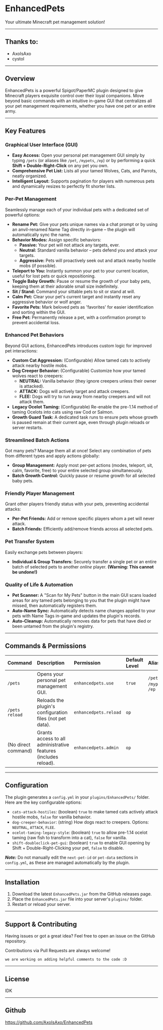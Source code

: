 # EnhancedPets

Your ultimate Minecraft pet management solution!

---

## Thanks to:

- AxoIsAxo
- cystol

---

## Overview

EnhancedPets is a powerful Spigot/PaperMC plugin designed to give Minecraft players exquisite control over their loyal companions. Move beyond basic commands with an intuitive in-game GUI that centralizes all your pet management requirements, whether you have one pet or an entire army.

---

## Key Features

### Graphical User Interface (GUI)

*   **Easy Access:** Open your personal pet management GUI simply by typing `/pets` (or aliases like `/pet`, `/mypets`, `/ep`) or by performing a quick **Shift + Double-Right-Click** on any pet you own.
*   **Comprehensive Pet List:** Lists all your tamed Wolves, Cats, and Parrots, neatly organized.
*   **Intelligent Layout:** Supports pagination for players with numerous pets and dynamically resizes to perfectly fit shorter lists.

### Per-Pet Management

Seamlessly manage each of your individual pets with a dedicated set of powerful options:

*   **Rename Pet:** Give your pets unique names via a chat prompt or by using an anvil-renamed Name Tag directly in-game – the plugin will automatically sync the name.
*   **Behavior Modes:** Assign specific behaviors:
    *   **Passive:** Your pet will not attack any targets, ever.
    *   **Neutral:** Standard vanilla behavior – pets defend you and attack your targets.
    *   **Aggressive:** Pets will proactively seek out and attack nearby hostile mobs (if possible).
*   **Teleport to You:** Instantly summon your pet to your current location, useful for lost pets or quick repositioning.
*   **Toggle Baby Growth:** Pause or resume the growth of your baby pets, keeping them at their adorable small size indefinitely.
*   **Sit / Stand:** Command your sittable pets to sit or stand at will.
*   **Calm Pet:** Clear your pet's current target and instantly reset any aggressive behavior or wolf anger.
*   **Favorite Pets:** Mark beloved pets as 'favorites' for easier identification and sorting within the GUI.
*   **Free Pet:** Permanently release a pet, with a confirmation prompt to prevent accidental loss.

### Enhanced Pet Behaviors

Beyond GUI actions, EnhancedPets introduces custom logic for improved pet interactions:

*   **Custom Cat Aggression:** (Configurable) Allow tamed cats to actively attack nearby hostile mobs.
*   **Dog Creeper Behavior:** (Configurable) Customize how your tamed wolves react to creepers:
    *   **NEUTRAL:** Vanilla behavior (they ignore creepers unless their owner is attacked).
    *   **ATTACK:** Dogs will actively target and attack creepers.
    *   **FLEE:** Dogs will try to run away from nearby creepers and will not attack them.
*   **Legacy Ocelot Taming:** (Configurable) Re-enable the pre-1.14 method of taming Ocelots into cats using raw Cod or Salmon.
*   **Growth Guard Task:** A dedicated task runs to ensure pets whose growth is paused remain at their current age, even through plugin reloads or server restarts.

### Streamlined Batch Actions

Got many pets? Manage them all at once! Select any combination of pets from different types and apply actions globally:

*   **Group Management:** Apply most per-pet actions (modes, teleport, sit, calm, favorite, free) to your entire selected group simultaneously.
*   **Batch Growth Control:** Quickly pause or resume growth for all selected baby pets.

### Friendly Player Management

Grant other players friendly status with your pets, preventing accidental attacks:

*   **Per-Pet Friends:** Add or remove specific players whom a pet will never attack.
*   **Batch Friends:** Efficiently add/remove friends across all selected pets.

### Pet Transfer System

Easily exchange pets between players:

*   **Individual & Group Transfers:** Securely transfer a single pet or an entire batch of selected pets to another *online* player. **(Warning: This cannot be undone!)**

### Quality of Life & Automation

*   **Pet Scanner:** A "Scan for My Pets" button in the main GUI scans loaded areas for any tamed pets belonging to you that the plugin might have missed, then automatically registers them.
*   **Auto-Name Sync:** Automatically detects name changes applied to your pets with Name Tags in-game and updates the plugin's records.
*   **Auto-Cleanup:** Automatically removes data for pets that have died or been untamed from the plugin's registry.

---

## Commands & Permissions

| Command              | Description                                                          | Permission             | Default Level | Aliases              |
| :------------------- | :------------------------------------------------------------------- | :--------------------- | :------------ | :------------------- |
| `/pets`              | Opens your personal pet management GUI.                              | `enhancedpets.use`     | `true`        | `/pet`, `/mypets`, `/ep` |
| `/pets reload`       | Reloads the plugin's configuration files (not pet data).             | `enhancedpets.reload`  | `op`          |                      |
| (No direct command)  | Grants access to all administrative features (includes reload).      | `enhancedpets.admin`   | `op`          |                      |

---

## Configuration

The plugin generates a `config.yml` in your `plugins/EnhancedPets/` folder. Here are the key configurable options:

*   `cats-attack-hostiles`: (boolean) `true` to make tamed cats actively attack hostile mobs, `false` for vanilla behavior.
*   `dog-creeper-behavior`: (string) How dogs react to creepers. Options: `NEUTRAL`, `ATTACK`, `FLEE`.
*   `ocelot-taming-legacy-style`: (boolean) `true` to allow pre-1.14 ocelot taming (raw fish to transform into a cat), `false` for vanilla.
*   `shift-doubleclick-pet-gui`: (boolean) `true` to enable GUI opening by Shift + Double-Right-Clicking your pet, `false` to disable.

**_Note:_** Do not manually edit the `next-pet-id` or `pet-data` sections in `config.yml`, as these are managed automatically by the plugin.

---

## Installation

1.  Download the latest `EnhancedPets.jar` from the GitHub releases page.
2.  Place the `EnhancedPets.jar` file into your server's `plugins/` folder.
3.  Restart or reload your server.

---

## Support & Contributing

Having issues or got a great idea? Feel free to open an issue on the GitHub repository.

Contributions via Pull Requests are always welcome!

`we are working on adding helpful comments to the code :D`

---

## License

IDK

---

## Github
https://github.com/AxoIsAxo/EnhancedPets
